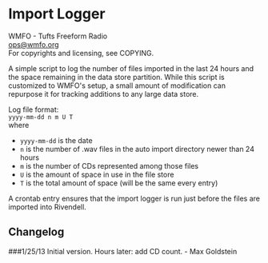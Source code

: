 Import Logger
========
WMFO - Tufts Freeform Radio  
ops@wmfo.org  
For copyrights and licensing, see COPYING.

A simple script to log the number of files imported in the last 24 hours
and the space remaining in the data store partition. While this script is
customized to WMFO's setup, a small amount of modification can repurpose it
for tracking additions to any large data store.

Log file format:  
`yyyy-mm-dd n m U T`  
where  
 * `yyyy-mm-dd` is the date
 * `n` is the number of .wav files in the auto import directory newer than 24 hours
 * `m` is the number of CDs represented among those files
 * `U` is the amount of space in use in the file store
 * `T` is the total amount of space (will be the same every entry)

A crontab entry ensures that the import logger is run just before the files are imported into Rivendell.

Changelog
---------
###1/25/13
Initial version. Hours later: add CD count. - Max Goldstein
